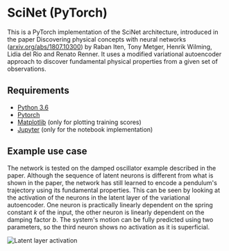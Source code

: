 # SciNet (PyTorch)

This is a PyTorch implementation of the SciNet architecture, introduced in the paper Discovering physical concepts
with neural networks ([arxiv.org/abs/1807.10300](https://arxiv.org/abs/1807.10300)) by Raban Iten, Tony Metger, Henrik Wilming, Lidia del Rio and Renato Renner. It uses a modified variational autoencoder approach to discover fundamental physical properties from a given set of observations.

## Requirements
* [Python 3.6](https://www.python.org/downloads/release/python-366/)
* [Pytorch](https://pytorch.org/)
* [Matplotlib](https://matplotlib.org/) (only for plotting training scores)
* [Jupyter](http://jupyter.org/) (only for the notebook implementation)

## Example use case
The network is tested on the damped oscillator example described in the paper. Although the sequence of latent neurons is different from what is shown in the paper, the network has still learned to encode a pendulum's trajectory using its fundamental properties. This can be seen by looking at the activation of the neurons in the latent layer of the variational autoencoder. One neuron is practically linearly dependent on the spring constant *k* of the input, the other neuron is linearly dependent on the damping factor *b*. The system's motion can be fully predicted using two parameters, so the third neuron shows no activation as it is superficial.

![Latent layer activation](https://github.com/fd17/SciNet_PyTorch/blob/master/latent_layer.png "Logo Title Text 1")
